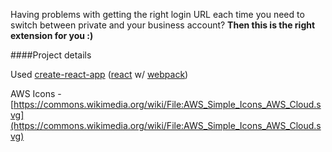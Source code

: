 Having problems with getting the right login URL each time you need to switch between private and your business account? __Then this is the right extension for you :)__

####Project details

Used [create-react-app](https://github.com/facebookincubator/create-react-app) ([react](https://facebook.github.io/react/) w/ [webpack](https://webpack.github.io/))

AWS Icons - [https://commons.wikimedia.org/wiki/File:AWS_Simple_Icons_AWS_Cloud.svg](https://commons.wikimedia.org/wiki/File:AWS_Simple_Icons_AWS_Cloud.svg)
